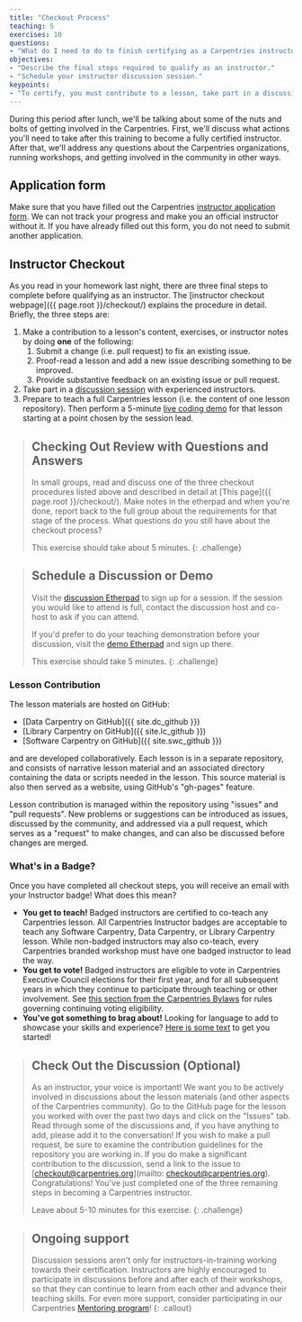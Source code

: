 ```yaml
---
title: "Checkout Process"
teaching: 5
exercises: 10
questions:
- "What do I need to do to finish certifying as a Carpentries instructor?"
objectives:
- "Describe the final steps required to qualify as an instructor."
- "Schedule your instructor discussion session."
keypoints:
- "To certify, you must contribute to a lesson, take part in a discussion, and do a teaching demo within 90 days of your training event."
---
```


During this period after lunch, we'll be talking about some of the nuts and bolts 
of getting involved in the Carpentries.  First, we'll discuss what actions you'll 
need to take after this training to become a fully certified instructor.  After that, 
we'll address any questions about the Carpentries organizations, running workshops, and 
getting involved in the community in other ways.  

## Application form

Make sure that you have filled out the Carpentries 
[instructor application form](https://amy.software-carpentry.org/forms/request_training/). 
We can not track your progress and make you an official instructor without it. If you have already
filled out this form, you do not need to submit another application.

## Instructor Checkout

As you read in your homework last night, there are three final steps to complete before qualifying as an instructor. The [instructor checkout webpage]({{ page.root }}/checkout/) explains the procedure in detail. Briefly, the three steps are: 

1.  Make a contribution to a lesson's content, exercises, or instructor notes by doing **one** of the following:
    1.  Submit a change (i.e. pull request) to fix an existing issue.
    2.  Proof-read a lesson and add a new issue describing something to be improved.
    3.  Provide substantive feedback on an existing issue or pull request.
2.  Take part in a [discussion session][discussion] with experienced instructors.
3.  Prepare to teach a full Carpentries lesson (i.e. the content of one lesson repository). Then perform a 5-minute [live coding demo][demo] for that lesson starting at a point chosen by the session lead.

> ## Checking Out Review with Questions and Answers
> 
> In small groups, read and discuss one of the three checkout procedures listed above and described in detail at [This page]({{ page.root }}/checkout/). Make notes in the etherpad and when you're done, report back to the full group about the requirements for that stage of the process. What questions do you still have about the checkout process? 
> 
> This exercise should take about 5 minutes.
{: .challenge}

> ## Schedule a Discussion or Demo
> 
> Visit the [discussion Etherpad][discussion] to sign up for a session. 
> If the session you would like to attend is full, contact the discussion
> host and co-host to ask if you can attend. 
>
> If you'd prefer to do your teaching demonstration before your discussion, 
> visit the [demo Etherpad][demo] and sign up there. 
>
> This exercise should take 5 minutes.
{: .challenge}

### Lesson Contribution

The lesson materials are hosted on GitHub:

*   [Data Carpentry on GitHub]({{ site.dc_github }})
*   [Library Carpentry on GitHub]({{ site.lc_github }})
*   [Software Carpentry on GitHub]({{ site.swc_github }})


and are developed collaboratively.  Each lesson is in a separate
repository, and consists of narrative lesson material and an
associated directory containing the data or scripts needed in the
lesson.  This source material is also then served as a website, using
GitHub's "gh-pages" feature.

Lesson contribution is managed within the repository using "issues"
and "pull requests".  New problems or suggestions can be introduced
as issues, discussed by the community, and addressed via a pull
request, which serves as a "request" to make changes, and can also
be discussed before changes are merged.  

### What's in a Badge?

Once you have completed all checkout steps, you will receive an email with your Instructor badge! What does this mean?
* **You get to teach!** Badged instructors are certified to co-teach any Carpentries lesson. All Carpentries Instructor badges are acceptable to teach any Software Carpentry, Data Carpentry, or Library Carpentry lesson. While non-badged instructors may also co-teach, every Carpentries branded workshop must have one badged instructor to lead the way.
* **You get to vote!** Badged instructors are eligible to vote in Carpentries Executive Council elections for their first year, and for all subsequent years in which they continue to participate through teaching or other involvement. See [this section from the Carpentries Bylaws](https://docs.carpentries.org/topic_folders/governance/bylaws.html#eligibility-rights-and-termination-for-voting-members) for rules governing continuing voting eligibility.
* **You've got something to brag about!** Looking for language to add to showcase your skills and experience? [Here is some text](https://github.com/carpentries/commons/blob/master/text-for-instructors.md) to get you started!

> ## Check Out the Discussion (Optional)
>
> As an instructor, your voice is important! We want you to be actively involved
> in discussions about the lesson materials (and other aspects of the Carpentries community).
> Go to the GitHub page for the lesson you worked with over the past two days and click on the
> "Issues" tab. Read through some of the discussions and, if you have anything to add, please add it
> to the conversation! If you wish to make a pull request, be sure to examine the contribution guidelines for 
> the repository you are working in. If you do make a significant contribution to the discussion, send a link to
> the issue to [checkout@carpentries.org](mailto: checkout@carpentries.org). Congratulations! You've
> just completed one of the three remaining steps in becoming a Carpentries instructor.
>
> Leave about 5-10 minutes for this exercise.
{: .challenge}


> ## Ongoing support
> 
> Discussion sessions aren't only for instructors-in-training working towards their certification. 
> Instructors are highly encouraged to participate in discussions before and after each of their workshops, 
> so that they can continue to learn from each other and advance their teaching skills. For even more support, consider
> participating in our Carpentries [Mentoring program][mentoring]!
{: .callout}


[mentoring]: https://carpentries.org/community/#mentoring
[discussion]: http://pad.software-carpentry.org/instructor-discussion
[demo]: https://pad.carpentries.org/teaching-demos-recovered
